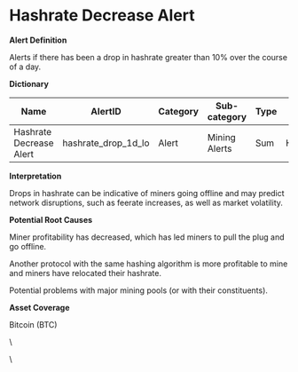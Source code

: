 # Hashrate Decrease Alert

**Alert Definition**

Alerts if there has been a drop in hashrate greater than 10% over the course of a day.

**Dictionary**

| Name                     | AlertID                | Category | Sub-category  | Type | Unit     | Interval |
| ------------------------ | ---------------------- | -------- | ------------- | ---- | -------- | -------- |
| Hashrate Decrease Alert  | hashrate\_drop\_1d\_lo | Alert    | Mining Alerts | Sum  | Hashrate | Ad hoc   |

**Interpretation**

Drops in hashrate can be indicative of miners going offline and may predict network disruptions, such as feerate increases, as well as market volatility.

**Potential Root Causes**

Miner profitability has decreased, which has led miners to pull the plug and go offline.

Another protocol with the same hashing algorithm is more profitable to mine and miners have relocated their hashrate.

Potential problems with major mining pools (or with their constituents).

**Asset Coverage**

Bitcoin (BTC)

\


\
